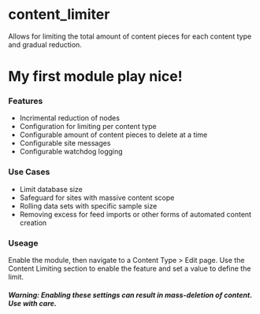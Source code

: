 # content_limiter

<p>Allows for limiting the total amount of content pieces for each content type and gradual reduction.</p>

<h1>My first module play nice!</h1>

<h3>Features</h3>
<ul>
<li>Incrimental reduction of nodes</li>
<li>Configuration for limiting per content type</li>
<li>Configurable amount of content pieces to delete at a time</li>
<li>Configurable site messages</li>
<li>Configurable watchdog logging</li>
</ul>

<h3>Use Cases</h3>
<ul>
<li>Limit database size</li>
<li>Safeguard for sites with massive content scope</li>
<li>Rolling data sets with specific sample size</li>
<li>Removing excess for feed imports or other forms of automated content creation</li>
</ul>


<h3>Useage</h3>
<p>Enable the module, then navigate to a Content Type > Edit page. Use the Content Limiting section to enable the feature and set a value to define the limit.</p>
  <h5>Warning: Enabling these settings can result in mass-deletion of content. Use with care.</h5>
